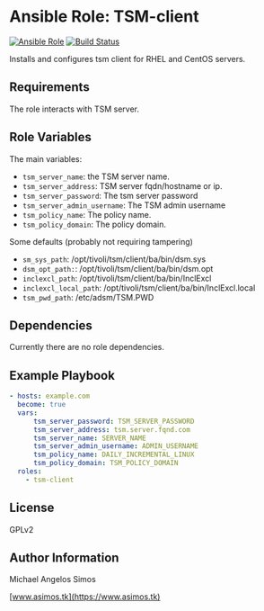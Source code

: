 # Ansible Role: TSM-client

[![Ansible Role](https://img.shields.io/badge/role-mikesimos.tsm--client-green.svg)](https://galaxy.ansible.com/mikeSimos/tsm-client/)
[![Build Status](https://travis-ci.org/mikeSimos/tsm-client.svg?branch=master)](https://travis-ci.org/mikeSimos/tsm-client)

Installs and configures tsm client for RHEL and CentOS servers.

Requirements
------------

The role interacts with TSM server.

Role Variables
--------------
The main variables:
- `tsm_server_name`: the TSM server name.
- `tsm_server_address`: TSM server fqdn/hostname or ip.
- `tsm_server_password`: The tsm server password
- `tsm_server_admin_username`: The TSM admin username
- `tsm_policy_name`: The policy name.
- `tsm_policy_domain`: The policy domain.

Some defaults (probably not requiring tampering)
- `sm_sys_path`: /opt/tivoli/tsm/client/ba/bin/dsm.sys
- `dsm_opt_path:`: /opt/tivoli/tsm/client/ba/bin/dsm.opt
- `inclexcl_path`: /opt/tivoli/tsm/client/ba/bin/InclExcl
- `inclexcl_local_path`: /opt/tivoli/tsm/client/ba/bin/InclExcl.local
- `tsm_pwd_path`: /etc/adsm/TSM.PWD


Dependencies
------------

Currently there are no role dependencies.


Example Playbook
----------------

```yaml
- hosts: example.com
  become: true
  vars:
      tsm_server_password: TSM_SERVER_PASSWORD
      tsm_server_address: tsm.server.fqnd.com
      tsm_server_name: SERVER_NAME
      tsm_server_admin_username: ADMIN_USERNAME
      tsm_policy_name: DAILY_INCREMENTAL_LINUX
      tsm_policy_domain: TSM_POLICY_DOMAIN
  roles:
    - tsm-client

```

License
-------

GPLv2

Author Information
------------------

Michael Angelos Simos

[www.asimos.tk](https://www.asimos.tk)
